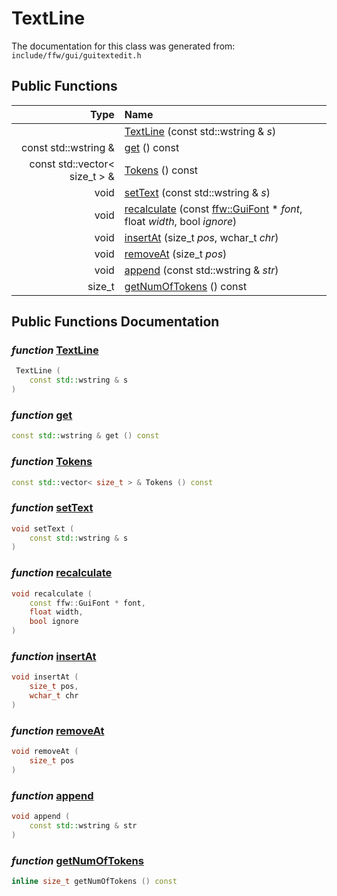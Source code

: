 TextLine
===================================


The documentation for this class was generated from: `include/ffw/gui/guitextedit.h`



## Public Functions

| Type | Name |
| -------: | :------- |
|   | [TextLine](#12fc5be9) (const std::wstring & _s_)  |
|  const std::wstring & | [get](#dc40f6ef) () const  |
|  const std::vector< size_t > & | [Tokens](#86cbbb00) () const  |
|  void | [setText](#8e10e562) (const std::wstring & _s_)  |
|  void | [recalculate](#6814a691) (const [ffw::GuiFont](ffw_GuiFont.html) * _font_, float _width_, bool _ignore_)  |
|  void | [insertAt](#5d0658ea) (size_t _pos_, wchar_t _chr_)  |
|  void | [removeAt](#575dfd68) (size_t _pos_)  |
|  void | [append](#35544ef7) (const std::wstring & _str_)  |
|  size_t | [getNumOfTokens](#625d1cd5) () const  |


## Public Functions Documentation

### _function_ <a id="12fc5be9" href="#12fc5be9">TextLine</a>

```cpp
 TextLine (
    const std::wstring & s
) 
```



### _function_ <a id="dc40f6ef" href="#dc40f6ef">get</a>

```cpp
const std::wstring & get () const 
```



### _function_ <a id="86cbbb00" href="#86cbbb00">Tokens</a>

```cpp
const std::vector< size_t > & Tokens () const 
```



### _function_ <a id="8e10e562" href="#8e10e562">setText</a>

```cpp
void setText (
    const std::wstring & s
) 
```



### _function_ <a id="6814a691" href="#6814a691">recalculate</a>

```cpp
void recalculate (
    const ffw::GuiFont * font,
    float width,
    bool ignore
) 
```



### _function_ <a id="5d0658ea" href="#5d0658ea">insertAt</a>

```cpp
void insertAt (
    size_t pos,
    wchar_t chr
) 
```



### _function_ <a id="575dfd68" href="#575dfd68">removeAt</a>

```cpp
void removeAt (
    size_t pos
) 
```



### _function_ <a id="35544ef7" href="#35544ef7">append</a>

```cpp
void append (
    const std::wstring & str
) 
```



### _function_ <a id="625d1cd5" href="#625d1cd5">getNumOfTokens</a>

```cpp
inline size_t getNumOfTokens () const 
```





